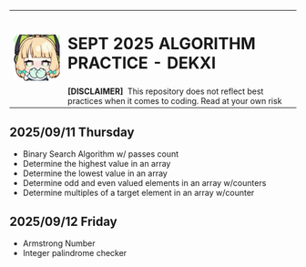 <table>
  <tr>
    <td rowspan="2"><img src="saiba-midori-blush.gif"></img></td>
    <td colspan="5"><h1> SEPT 2025 ALGORITHM PRACTICE - DEKXI </h1></td>
  </tr>
  <tr>
    <td colspan="5">
      <b>[DISCLAIMER]</b>
      &nbspThis repository does not reflect best practices when it comes to coding. Read at your own risk
    </td>
  </tr>
</table>

## 2025/09/11 Thursday
- Binary Search Algorithm w/ passes count
- Determine the highest value in an array
- Determine the lowest value in an array
- Determine odd and even valued elements in an array w/counters
- Determine multiples of a target element in an array w/counter

## 2025/09/12 Friday
- Armstrong Number
- Integer palindrome checker
